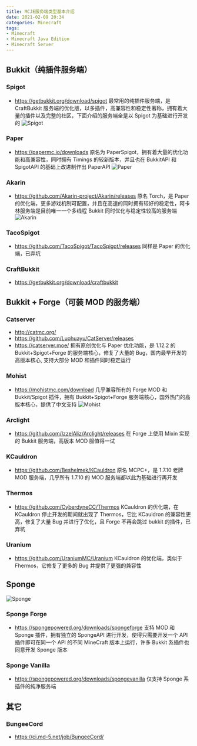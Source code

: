 ```yaml
---
title: MCJE服务端类型基本介绍
date: 2021-02-09 20:34
categories: Minecraft
tags:
- Minecraft
- Minecraft Java Edition
- Minecraft Server
---
```


## Bukkit（纯插件服务端）
### Spigot
- https://getbukkit.org/download/spigot
最常用的纯插件服务端，是 CraftBukkit 服务端的优化版，以多插件，高兼容性和稳定性著称，拥有着大量的插件以及完整的社区，下面介绍的服务端全是以 Spigot 为基础进行开发的
![Spigot](http://cdn.xyz8848.com/img/blog/2/1.png)

### Paper
- https://papermc.io/downloads
原名为 PaperSpigot，拥有着大量的优化功能和高兼容性，同时拥有 Timings 的较新版本，并且也在 BukkitAPI 和 SpigotAPI 的基础上改进制作出 PaperAPI
![Paper](http://cdn.xyz8848.com/img/blog/2/2.png)

### Akarin
- https://github.com/Akarin-project/Akarin/releases
原名 Torch，是 Paper 的优化端，更多游戏机制可配置，并且在高速的同时拥有较好的稳定性，阿卡林服务端是目前唯一一个多线程 Bukkit 同时优化与稳定性较高的服务端
![Akarin](http://cdn.xyz8848.com/img/blog/2/3.png)

### TacoSpigot
- https://github.com/TacoSpigot/TacoSpigot/releases
同样是 Paper 的优化端，已弃坑

### CraftBukkit
- https://getbukkit.org/download/craftbukkit

## Bukkit + Forge（可装 MOD 的服务端）
### Catserver
- http://catmc.org/
- https://github.com/Luohuayu/CatServer/releases
- https://catserver.moe/
拥有原创优化与 Paper 优化功能，是 1.12.2 的 Bukkit+Spigot+Forge 的服务端核心，修复了大量的 Bug，国内最早开发的高版本核心, 支持大部分 MOD 和插件同时稳定运行

### Mohist
- https://mohistmc.com/download
几乎兼容所有的 Forge MOD 和 Bukkit/Spigot 插件，拥有 Bukkit+Spigot+Forge 服务端核心，国外热门的高版本核心，提供了中文支持
![Mohist](http://cdn.xyz8848.com/img/blog/2/4.png)

### Arclight
- https://github.com/IzzelAliz/Arclight/releases
在 Forge 上使用 Mixin 实现的 Bukkit 服务端，高版本 MOD 服值得一试

### KCauldron
- https://github.com/Beshelmek/KCauldron
原名 MCPC+，是 1.7.10 老牌 MOD 服务端，几乎所有 1.7.10 的 MOD 服务端都以此为基础进行再开发

### Thermos
- https://github.com/CyberdyneCC/Thermos
KCauldron 的优化端，在 KCauldron 停止开发的期间就出现了 Thermos，它比 KCauldron 的兼容性更高，修复了大量 Bug 并进行了优化，且 Forge 不再会跳过 bukkit 的插件，已弃坑

### Uranium
- https://github.com/UraniumMC/Uranium
KCauldron 的优化端，类似于 Fhermos，它修复了更多的 Bug 并提供了更强的兼容性

## Sponge
![Sponge](http://cdn.xyz8848.com/img/blog/2/5.png)

### Sponge Forge
- https://spongepowered.org/downloads/spongeforge
支持 MOD 和 Sponge 插件，拥有独立的 SpongeAPI 进行开发，使得只需要开发一个 API 插件即可在同一个 API 的不同 MineCraft 版本上运行，许多 Bukkit 系插件也同意开发 Sponge 版本

### Sponge Vanilla
- https://spongepowered.org/downloads/spongevanilla
仅支持 Sponge 系插件的纯净服务端

## 其它
### BungeeCord
- https://ci.md-5.net/job/BungeeCord/

<script src="https://giscus.app/client.js"
        data-repo="XyzComments/blog.xyz8848.com"
        data-repo-id="R_kgDOHq8Hag"
        data-category="Comments"
        data-category-id="DIC_kwDOHq8Has4CQRHf"
        data-mapping="pathname"
        data-reactions-enabled="1"
        data-emit-metadata="0"
        data-input-position="top"
        data-theme="light"
        data-lang="zh-CN"
        crossorigin="anonymous"
        async>
</script>
